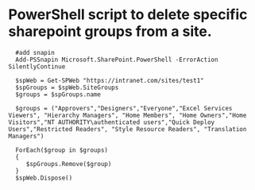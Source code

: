 # PowerShell script to delete specific sharepoint groups from a site.

      #add snapin
      Add-PSSnapin Microsoft.SharePoint.PowerShell -ErrorAction SilentlyContinue

      $spWeb = Get-SPWeb "https://intranet.com/sites/test1"
      $spGroups = $spWeb.SiteGroups
      $groups = $spGroups.name

      $groups = ("Approvers","Designers","Everyone","Excel Services Viewers", "Hierarchy Managers", "Home Members", "Home Owners","Home Visitors","NT AUTHORITY\authenticated users","Quick Deploy Users","Restricted Readers", "Style Resource Readers", "Translation Managers")

      ForEach($group in $groups) 
      {
         $spGroups.Remove($group)
      }
      $spWeb.Dispose()
